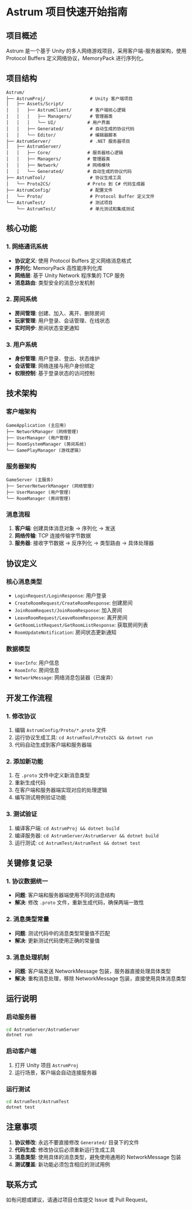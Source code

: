 # Astrum 项目快速开始指南

## 项目概述

Astrum 是一个基于 Unity 的多人网络游戏项目，采用客户端-服务器架构，使用 Protocol Buffers 定义网络协议，MemoryPack 进行序列化。

## 项目结构

```
Astrum/
├── AstrumProj/                 # Unity 客户端项目
│   ├── Assets/Script/
│   │   ├── AstrumClient/       # 客户端核心逻辑
│   │   │   ├── Managers/       # 管理器类
│   │   │   └── UI/            # 用户界面
│   │   ├── Generated/          # 自动生成的协议代码
│   │   └── Editor/             # 编辑器脚本
├── AstrumServer/               # .NET 服务器项目
│   ├── AstrumServer/
│   │   ├── Core/              # 服务器核心逻辑
│   │   ├── Managers/          # 管理器类
│   │   ├── Network/           # 网络模块
│   │   └── Generated/         # 自动生成的协议代码
├── AstrumTool/                 # 协议生成工具
│   └── Proto2CS/              # Proto 到 C# 代码生成器
├── AstrumConfig/               # 配置文件
│   └── Proto/                  # Protocol Buffer 定义文件
└── AstrumTest/                 # 测试项目
    └── AstrumTest/             # 单元测试和集成测试
```

## 核心功能

### 1. 网络通讯系统
- **协议定义**: 使用 Protocol Buffers 定义网络消息格式
- **序列化**: MemoryPack 高性能序列化库
- **网络层**: 基于 Unity Network 程序集的 TCP 服务
- **消息路由**: 类型安全的消息分发机制

### 2. 房间系统
- **房间管理**: 创建、加入、离开、删除房间
- **玩家管理**: 用户登录、会话管理、在线状态
- **实时同步**: 房间状态变更通知

### 3. 用户系统
- **身份管理**: 用户登录、登出、状态维护
- **会话管理**: 网络连接与用户身份绑定
- **权限控制**: 基于登录状态的访问控制

## 技术架构

### 客户端架构
```
GameApplication (主应用)
├── NetworkManager (网络管理)
├── UserManager (用户管理)
├── RoomSystemManager (房间系统)
└── GamePlayManager (游戏逻辑)
```

### 服务器架构
```
GameServer (主服务)
├── ServerNetworkManager (网络管理)
├── UserManager (用户管理)
└── RoomManager (房间管理)
```

### 消息流程
1. **客户端**: 创建具体消息对象 → 序列化 → 发送
2. **网络传输**: TCP 连接传输字节数据
3. **服务器**: 接收字节数据 → 反序列化 → 类型路由 → 具体处理器

## 协议定义

### 核心消息类型
- `LoginRequest/LoginResponse`: 用户登录
- `CreateRoomRequest/CreateRoomResponse`: 创建房间
- `JoinRoomRequest/JoinRoomResponse`: 加入房间
- `LeaveRoomRequest/LeaveRoomResponse`: 离开房间
- `GetRoomListRequest/GetRoomListResponse`: 获取房间列表
- `RoomUpdateNotification`: 房间状态更新通知

### 数据模型
- `UserInfo`: 用户信息
- `RoomInfo`: 房间信息
- `NetworkMessage`: 网络消息包装器（已废弃）

## 开发工作流程

### 1. 修改协议
1. 编辑 `AstrumConfig/Proto/*.proto` 文件
2. 运行协议生成工具: `cd AstrumTool/Proto2CS && dotnet run`
3. 代码自动生成到客户端和服务器端

### 2. 添加新功能
1. 在 `.proto` 文件中定义新消息类型
2. 重新生成代码
3. 在客户端和服务器端实现对应的处理逻辑
4. 编写测试用例验证功能

### 3. 测试验证
1. 编译客户端: `cd AstrumProj && dotnet build`
2. 编译服务器: `cd AstrumServer/AstrumServer && dotnet build`
3. 运行测试: `cd AstrumTest/AstrumTest && dotnet test`

## 关键修复记录

### 1. 协议数据统一
- **问题**: 客户端和服务器端使用不同的消息结构
- **解决**: 修改 `.proto` 文件，重新生成代码，确保两端一致性

### 2. 消息类型常量
- **问题**: 测试代码中的消息类型常量值不匹配
- **解决**: 更新测试代码使用正确的常量值

### 3. 消息处理机制
- **问题**: 客户端发送 NetworkMessage 包装，服务器直接处理具体类型
- **解决**: 重构消息处理，移除 NetworkMessage 包装，直接使用具体消息类型

## 运行说明

### 启动服务器
```bash
cd AstrumServer/AstrumServer
dotnet run
```

### 启动客户端
1. 打开 Unity 项目 `AstrumProj`
2. 运行场景，客户端会自动连接服务器

### 运行测试
```bash
cd AstrumTest/AstrumTest
dotnet test
```

## 注意事项

1. **协议修改**: 永远不要直接修改 `Generated/` 目录下的文件
2. **代码生成**: 修改协议后必须重新运行生成工具
3. **消息类型**: 使用具体的消息类型，避免使用通用的 NetworkMessage 包装
4. **测试覆盖**: 新功能必须包含相应的测试用例

## 联系方式

如有问题或建议，请通过项目仓库提交 Issue 或 Pull Request。

